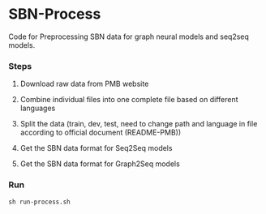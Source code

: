 # SBN-Process
Code for Preprocessing SBN data for graph neural models and seq2seq models.
### Steps
1. Download raw data from PMB website

2. Combine individual files into one complete file based on different languages

3. Split the data (train, dev, test, need to change path and language in file according to official document (README-PMB))

4. Get the SBN data format for Seq2Seq models

5. Get the SBN data format for Graph2Seq models
### Run


```
sh run-process.sh

```
